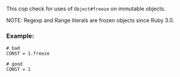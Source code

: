 This cop check for uses of `Object#freeze` on immutable objects.

NOTE: Regexp and Range literals are frozen objects since Ruby 3.0.

### Example:
    # bad
    CONST = 1.freeze

    # good
    CONST = 1